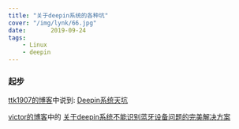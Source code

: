 ```yaml
---
title: "关于deepin系统的各种坑"
cover: "/img/lynk/66.jpg"
date:       2019-09-24
tags:
	- Linux
	- deepin
---
```


### 起步
[ttk1907的博客](https://ttk1907.gitee.io/)中说到:
[Deepin系统天坑](https://ttk1907.gitee.io/2019/09/21/xiongdihui-deepin/)

[victor的博客](https://victorfengming.gitee.io/)中的
[关于deepin系统不能识别蓝牙设备问题的完美解决方案](https://victorfengming.gitee.io/blog/deepin-bluetooth/)